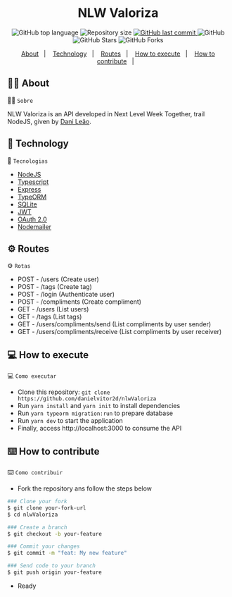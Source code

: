 <h1 align="center"> NLW Valoriza</h1>

<p align="center">
  <img alt="GitHub top language" src="https://img.shields.io/github/languages/top/danielvitor2d/nlwValoriza?style=flat-square">
  
  <img alt="Repository size" src="https://img.shields.io/github/repo-size/danielvitor2d/nlwValoriza?style=flat-square">
  
  <a href="https://github.com/danielvitor2d/nlwValoriza/commits">
    <img alt="GitHub last commit" src="https://img.shields.io/github/last-commit/danielvitor2d/nlwValoriza?style=flat-square">
  </a>
  
  <img alt="GitHub" src="https://img.shields.io/github/license/danielvitor2d/nlwValoriza?style=flat-square">

  <img alt="GitHub Stars" src="https://img.shields.io/github/stars/danielvitor2d/nlwValoriza?style=social">
	<img alt="GitHub Forks" src="https://img.shields.io/github/forks/danielvitor2d/nlwValoriza?style=social"> 
</p>
<p align="center">
  <a href="#man_technologist-about">About</a>&nbsp;&nbsp;&nbsp;|&nbsp;&nbsp;&nbsp;
  <a href="#rocket-technology">Technology</a>&nbsp;&nbsp;&nbsp;|&nbsp;&nbsp;&nbsp;
  <a href="#gear-routes">Routes</a>&nbsp;&nbsp;&nbsp;|&nbsp;&nbsp;&nbsp;
  <a href="#computer-how-to-execute">How to execute</a>&nbsp;&nbsp;&nbsp;|&nbsp;&nbsp;&nbsp;
  <a href="#keyboard-how-to-contribute">How to contribute</a>&nbsp;&nbsp;&nbsp;|&nbsp;&nbsp;&nbsp;
</p>

## :man_technologist: About
:man_technologist: ``` Sobre ```

NLW Valoriza is an API developed in Next Level Week Together, trail NodeJS, given by [Dani Leão](https://github.com/danileao).

## :rocket: Technology
:rocket: ``` Tecnologias ```
- [NodeJS](https://nodejs.org/en/)
- [Typescript](https://www.typescriptlang.org/)
- [Express](https://expressjs.com/pt-br/)
- [TypeORM](https://typeorm.io/#/)
- [SQLite](https://www.sqlite.org/index.html)
- [JWT](https://jwt.io/)
- [OAuth 2.0](https://oauth.net/2/)
- [Nodemailer](https://nodemailer.com/)

## :gear: Routes
:gear: ``` Rotas ```
- POST - /users (Create user)
- POST - /tags (Create tag)
- POST - /login (Authenticate user)
- POST - /compliments (Create compliment)
- GET - /users (List users)
- GET - /tags (List tags)
- GET - /users/compliments/send (List compliments by user sender)
- GET - /users/compliments/receive (List compliments by user receiver)

## :computer: How to execute
:computer: ``` Como executar ```
- Clone this repository: `git clone https://github.com/danielvitor2d/nlwValoriza`
- Run `yarn install` and `yarn init` to install dependencies
- Run `yarn typeorm migration:run` to prepare database
- Run `yarn dev` to start the application
- Finally, access http://localhost:3000 to consume the API

## :keyboard: How to contribute
:keyboard: ``` Como contribuir ```
- Fork the repository ans follow the steps below
```bash
### Clone your fork
$ git clone your-fork-url
$ cd nlwValoriza

### Create a branch
$ git checkout -b your-feature

### Commit your changes
$ git commit -m "feat: My new feature"

### Send code to your branch
$ git push origin your-feature
```
- Ready